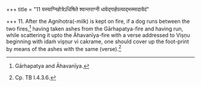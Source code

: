 +++
title = "11 यस्याग्निहोत्रेऽधिश्रिते श्वान्तराग्नी धावेद्गार्हपत्याद्भस्मादायेदं"

+++
11. After the Agnihotra(-milk) is kept on fire, if a dog runs between the two fires,[^1] having taken ashes from the Gārhapatya-fire and having run, while scattering it upto the Āhavanīya-fire with a verse addressed to Viṣṇu beginning with idaṁ vişṇur vi cakrame, one should cover up the foot-print by means of the ashes with the same (verse).[^2]  


[^1]: Gārhapatya and Āhavanīya.  

[^2]: Cp. TB I.4.3.6.
